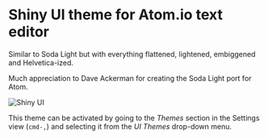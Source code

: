 # Shiny UI theme for Atom.io text editor

Similar to Soda Light but with everything flattened, lightened, embiggened and Helvetica-ized.

Much appreciation to Dave Ackerman for creating the Soda Light port for Atom.

![Shiny UI](http://adrianlogue.github.io/images/shiny-ui.png "Shiny UI")

This theme can be activated by going to the _Themes_ section in the Settings view (`cmd-,`)
and selecting it from the _UI Themes_ drop-down menu.
